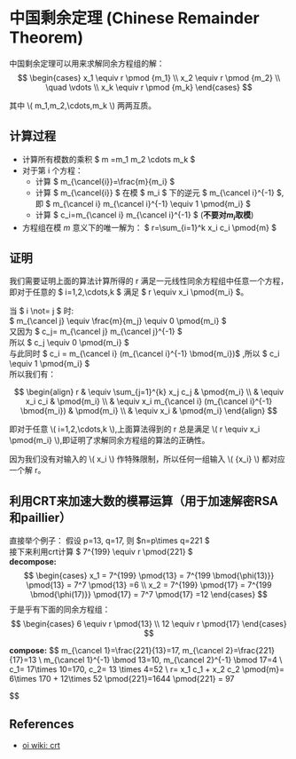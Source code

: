 # 中国剩余定理 (Chinese Remainder Theorem)

中国剩余定理可以用来求解同余方程组的解：
$$
  \begin{cases}
  x_1 \equiv r \pmod {m_1} \\
  x_2 \equiv r \pmod {m_2}  \\
  \quad \vdots  \\
  x_k \equiv r \pmod {m_k}
  \end{cases}
$$

其中 \\( m_1,m_2,\cdots,m_k \\) 两两互质。

## 计算过程

* 计算所有模数的乘积 $ m =m_1 m_2 \cdots m_k $
* 对于第 i 个方程：
  * 计算 $ m_{\cancel{i}}=\frac{m}{m_i} $
  * 计算 $ m_{\cancel{i}} $ 在模 $ m_i $ 下的逆元 $ m_{\cancel i}^{-1} $,即 $ m_{\cancel i} m_{\cancel i}^{-1} \equiv 1 \pmod{m_i} $
  * 计算 $ c_i=m_{\cancel i} m_{\cancel i}^{-1} $  (**不要对$m_i$取模**)
* 方程组在模 $m$ 意义下的唯一解为： $ r=\sum_{i=1}^k x_i c_i \pmod{m} $

## 证明

我们需要证明上面的算法计算所得的 r 满足一元线性同余方程组中任意一个方程，即对于任意的 $ i=1,2,\cdots,k $ 满足 $ r \equiv x_i \pmod{m_i} $。

当 $ i \not= j $ 时: \
$ m_{\cancel j} \equiv \frac{m}{m_j} \equiv 0 \pmod{m_i} $   \
又因为 $ c_j= m_{\cancel j} m_{\cancel j}^{-1} $  \
所以 $ c_j \equiv 0 \pmod{m_i} $  \
与此同时 $ c_i = m_{\cancel i} (m_{\cancel i}^{-1} \bmod{m_i})$ ,所以 $ c_i \equiv 1 \pmod{m_i} $ \
所以我们有：

$$
  \begin{align}
  r & \equiv \sum_{j=1}^{k} x_j c_j  & \pmod{m_i} \\
    & \equiv x_i c_i    & \pmod{m_i}  \\
    & \equiv x_i m_{\cancel i} (m_{\cancel i}^{-1} \bmod{m_i})  & \pmod{m_i}   \\
    & \equiv x_i   & \pmod{m_i}
  \end{align}
$$

即对于任意 \\( i=1,2,\cdots,k \\),上面算法得到的 r 总是满足 \\( r \equiv x_i \pmod{m_i} \\),即证明了求解同余方程组的算法的正确性。

因为我们没有对输入的 \\( x_i \\) 作特殊限制，所以任何一组输入 \\( {x_i} \\) 都对应一个解 r。

## 利用CRT来加速大数的模幂运算（用于加速解密RSA和paillier）

直接举个例子： 假设 p=13, q=17, 则 $n=p\times q=221 $ \
接下来利用crt计算 $ 7^{199} \equiv r \pmod{221} $  \
**decompose:**
$$
\begin{cases}
x_1 = 7^{199} \pmod{13}  = 7^{199 \bmod{\phi(13)}} \pmod{13} = 7^7 \pmod{13} =6 \\
x_2 = 7^{199}  \pmod{17} = 7^{199 \bmod{\phi(17)}}  \pmod{17} = 7^7 \pmod{17} =12
\end{cases}
$$
于是乎有下面的同余方程组：
$$
\begin{cases}
6 \equiv r \pmod{13}  \\
12 \equiv r \pmod{17}
\end{cases}
$$

**compose:**
$$
m_{\cancel 1}=\frac{221}{13}=17, m_{\cancel 2}=\frac{221}{17}=13  \\
m_{\cancel 1}^{-1} \bmod 13=10, m_{\cancel 2}^{-1} \bmod 17=4  \\
c_1= 17\times 10=170, c_2= 13 \times 4=52 \\
r= x_1 c_1 + x_2 c_2 \pmod{m}= 6\times 170 + 12\times 52 \pmod{221}=1644 \pmod{221} = 97

$$

## References

* [oi wiki: crt](https://oi-wiki.org/math/number-theory/crt/)
